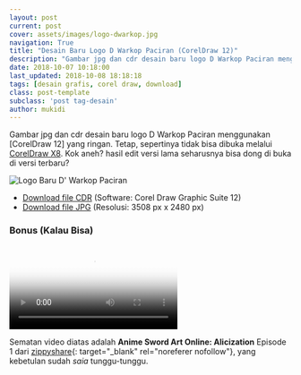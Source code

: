 ```yaml
---
layout: post
current: post
cover: assets/images/logo-dwarkop.jpg
navigation: True
title: "Desain Baru Logo D Warkop Paciran (CorelDraw 12)"
description: "Gambar jpg dan cdr desain baru logo D Warkop Paciran menggunakan CorelDraw 12"
date: 2018-10-07 10:18:00
last_updated: 2018-10-08 18:18:18
tags: [desain grafis, corel draw, download]
class: post-template
subclass: 'post tag-desain'
author: mukidi
---
```

<script async src="//pagead2.googlesyndication.com/pagead/js/adsbygoogle.js"></script>
<!-- AtasArtikel -->
<ins class="adsbygoogle"
     style="display:block"
     data-ad-client="ca-pub-8526606076277673"
     data-ad-slot="8771412334"
     data-ad-format="auto"
     data-full-width-responsive="true"></ins>
<script>
(adsbygoogle = window.adsbygoogle || []).push({});
</script>

Gambar jpg dan cdr desain baru logo D Warkop Paciran menggunakan [CorelDraw 12] yang ringan. Tetap, sepertinya tidak bisa dibuka melalui [CorelDraw X8](https://www.knoacc.org/2018/08/download-full-corel-draw-grafic-suite-2018.html). Kok aneh? hasil edit versi lama seharusnya bisa dong di buka di versi terbaru?

![Logo Baru D' Warkop Paciran](https://i0.wp.com/www.paciran.com/assets/images/logo-dwarkop.jpg?resize=460,460)
- [Download file CDR](assets/zip/dwarkop.zip) (Software: Corel Draw Graphic Suite 12)
- [Download file JPG](assets/images/logo-dwarkop.jpg) (Resolusi: 3508 px x 2480 px)

### Bonus (Kalau Bisa)

<video controls poster="//www103.zippyshare.com/downloadM4V?key=tre0mIne&amp;poster=true&amp;time=215608" preload="auto" src="//www103.zippyshare.com/downloadM4V?key=tre0mIne&amp;res=720&amp;time=215608"><source src="//www103.zippyshare.com/downloadM4V?key=tre0mIne&amp;res=720&amp;time=215608" data-quality="hd" type="video/mp4"></video>

Sematan video diatas adalah **Anime Sword Art Online: Alicization** Episode 1 dari [zippyshare](http://corneey.com/wL8gfg){: target="_blank" rel="noreferer nofollow"}, yang kebetulan sudah _saia_ tunggu-tunggu.
